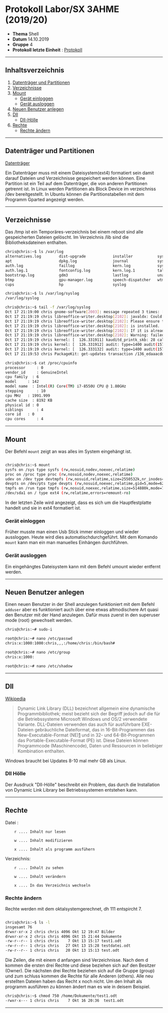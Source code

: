 # Protokoll Labor/SX 3AHME (2019/20)

* **Thema** Shell
* **Datum** 14.10.2019
* **Gruppe** 4
* **Protokoll letzte Einheit** : [Protokoll](https://github.com/HTLMechatronics/m17-3ahme-la1-sx/blob/sebchm17/sebchm17/protokolle/protokolle_2019-09-30sebchm17.md)

--------------------------------------------------------------------------------------------------------------------------------------

## Inhaltsverzeichnis
1.  [Datenträger und Partitionen](#datenträger-und-partitionen)
2.  [Verzeichnisse](#verzeichnisse)
3.  [Mount](#mount)
      * [Gerät einloggen](#gerät-einloggen)
      * [Gerät ausloggen](#gerät-ausloggen)
4.  [Neuen Benutzer anlegen](#neuen-benutzer-anlegen)
5.  [Dll](#dll)
      * [Dll-Hölle](#dll-hölle)
6.  [Rechte](#rechte)
      * [Rechte ändern](#rechte-ändern)

--------------------------------------------------------------------------------------------------------------------------------------

## Datenträger und Partitionen
[Datenträger][1]

Ein Datenträger muss mit einem Dateisystem(ext4) formatiert sein damit darauf Dateien und Verzeichnisse gespeichert werden können.
Eine Partition ist ein Teil auf dem Datenträger, die von anderen Partitionen getrennt ist.
In Linux werden Partitionen als Block Device im verzeichniss /dev bereitgestellt. In Ubuntu können die Partitionstabellen mit dem Programm Gparted angezeigt werden.

--------------------------------------------------------------------------------------------------------------------------------------

## Verzeichnisse

Das /tmp ist ein Temporäres-verzeichnis bei einem reboot sind alle gespeicherten Dateien gelöscht.
Im Verzeichnis /lib sind die Bibliotheksdateinen enthalten.
```bash
chris@chris:~$ ls /var/log
alternatives.log  	    dist-upgrade     	    installer           syslog.1
apt               	    dpkg.log         	    journal             syslog.2.gz
auth.log         	    faillog         	    kern.log            syslog.3.gz
auth.log.1        	    fontconfig.log   	    kern.log.1          tallylog
bootstrap.log     	    gdm3             	    lastlog             unattended-upgrades
btmp              	    gpu-manager.log  	    speech-dispatcher   wtmp
cups              	    hp               	    syslog

chris@chris:~$ ls /var/log/syslog
/var/log/syslog

chris@chris:~$ tail -f /var/log/syslog
Oct 17 21:19:00 chris gnome-software[2003]: message repeated 3 times: [ Failed to load snap icon: local snap has no icon]
Oct 17 21:19:19 chris libreoffice-writer.desktop[2102]: javaldx: Could not find a Java Runtime Environment!
Oct 17 21:19:19 chris libreoffice-writer.desktop[2102]: Please ensure that a JVM and the package libreoffice-java-common
Oct 17 21:19:19 chris libreoffice-writer.desktop[2102]: is installed.
Oct 17 21:19:19 chris libreoffice-writer.desktop[2102]: If it is already installed then try removing ~/.libreoffice/3/user/config/javasettings_Linux_*.xml
Oct 17 21:19:19 chris libreoffice-writer.desktop[2102]: Warning: failed to read path from javaldx
Oct 17 21:19:19 chris kernel: [  126.331911] kauditd_printk_skb: 28 callbacks suppressed
Oct 17 21:19:19 chris kernel: [  126.331912] audit: type=1400 audit(1571339959.616:39): apparmor="ALLOWED" operation="open" profile="libreoffice-soffice" name="/usr/share/drirc.d/00-mesa-defaults.conf" pid=2122 comm="soffice.bin" requested_mask="r" denied_mask="r" fsuid=1000 ouid=0
Oct 17 21:19:19 chris kernel: [  126.333132] audit: type=1400 audit(1571339959.620:40): apparmor="ALLOWED" operation="open" profile="libreoffice-soffice" name="/usr/share/drirc.d/00-mesa-defaults.conf" pid=2122 comm="soffice.bin" requested_mask="r" denied_mask="r" fsuid=1000 ouid=0
Oct 17 21:19:53 chris PackageKit: get-updates transaction /136_edaaacdd from uid 1000 finished with success after 785ms

chris@chris:~$ cat /proc/cpuinfo
processor	  : 0
vendor_id	  : GenuineIntel
cpu family  : 6
model	  : 142
model name  : Intel(R) Core(TM) i7-8550U CPU @ 1.80GHz
stepping	  : 10
cpu MHz	  : 1991.999
cache size  : 8192 KB
physical id : 0
siblings	  : 4
core id	  : 0
cpu cores	  : 4
```
--------------------------------------------------------------------------------------------------------------------------------------

## Mount 

Der Befehl ``mount`` zeigt an was alles im System eingehängt ist.

```bash

chris@chris:~$ mount
sysfs on /sys type sysfs (rw,nosuid,nodev,noexec,relatime)
proc on /proc type proc (rw,nosuid,nodev,noexec,relatime)
udev on /dev type devtmpfs (rw,nosuid,relatime,size=2550532k,nr_inodes=637633,mode=755)
devpts on /dev/pts type devpts (rw,nosuid,noexec,relatime,gid=5,mode=620,ptmxmode=000)
tmpfs on /run type tmpfs (rw,nosuid,noexec,relatime,size=514880k,mode=755)
/dev/sda1 on / type ext4 (rw,relatime,errors=remount-ro)

```

In der letzten Zeile wird angezeigt, dass es sich um die Hauptfestplatte handelt und sie in ext4 formatiert ist.

### Gerät einloggen

Früher musste man einen Usb Stick immer einloggen und wieder aussloggen. Heute wird dies automatischdurchgeführt.
Mit dem Komando ```mount``` kann man ein man manuelles Einhängen durchführen.

### Gerät ausloggen

Ein eingehängtes Dateisystem kann mit dem Befehl umount wieder entfernt werden.

--------------------------------------------------------------------------------------------------------------------------------------
## Neuen Benutzer anlegen

Einen neuen Benutzer in der Shell anzulegen funktioniert mit dem Befehl ``adduser``  aber es funktioniert auch über eine etwas altmodischere Art quasi den Benutzer mit der Hand anzulegen. Dafür muss zuerst in den superuser mode (root) gewechselt werden.

```bash
chris@chris:~# sudo-i

root@chris:~# nano /etc/passwd
chris:x:1000:1000:chris,,,:/home/chris:/bin/bash#

root@chris:~# nano /etc/group
chris:x:1000:

root@chris:~# nano /etc/shadow
```
--------------------------------------------------------------------------------------------------------------------------------------
## Dll
[Wikipedia](https://de.wikipedia.org/wiki/Dynamic_Link_Library)

>Dynamic Link Library (DLL) bezeichnet allgemein eine dynamische Programmbibliothek; meist bezieht sich der Begriff jedoch auf die für die Betriebssysteme Microsoft Windows und OS/2 verwendete Variante. DLL-Dateien verwenden das auch für ausführbare EXE-Dateien gebräuchliche Dateiformat, das in 16-Bit-Programmen das New-Executable-Format (NE)[1] und in 32- und 64-Bit-Programmen das Portable-Executable-Format (PE) ist. Diese Dateien können Programmcode (Maschinencode), Daten und Ressourcen in beliebiger Kombination enthalten.

Windows braucht bei Updates 8-10 mal mehr GB als Linux.

### Dll Hölle

Der Ausdruck "Dll-Hölle" beschreibt ein Problem, das durch die Installation von Dynamic Link Library bei Betriebssystemen entstehen kann.

--------------------------------------------------------------------------------------------------------------------------------------
## Rechte 

Datei :
        
        r .... Inhalt nur lesen
        
        w .... Inhalt modifizieren
        
        x .... Inhalt als programm ausfühern
 

Verzeichnis: 

        r .... Inhalt zu sehen
             
        w .... Inhalt verändern
             
        x .... In das Verzeichnis wechseln
     


### Rechte ändern

Rechte werden mit dem oktalsystemgerechnet, dh 111 entspircht 7.

```bash

chris@chris:~$ ls -l
insgesamt 76
drwxr-xr-x 2 chris chris 4096 Okt 12 19:47 Bilder
drwxr-xr-x 2 chris chris 4096 Okt 15 21:44 Dokumente
-rw-r--r-- 1 chris chris    7 Okt 13 15:17 test1.odt
-rw-r--r-- 1 chris chris   27 Okt 13 15:28 testdatei.odt
-rw-r--r-- 1 chris chris   20 Okt 13 15:13 test.odt
```

Die Zeilen, die mit einem d anfangen sind Verzeichnisse. Nach dem d kommen die ersten drei Rechte und diese beziehen sich auf den Besitzer (Owner). Die nächsten drei Rechte beziehen sich auf die Gruppe (group) und zum schluss kommen die Rechte für alle Anderen (others). Alle neu erstellten Dateien haben das Recht x noch nicht. Um den Inhalt als programm ausführen zu können ändert man es wie in deisem Beispiel.


```bash
chris@chris:~$ chmod 750 /home/Dokumente/test1.odt
-rwxr-x--- 1 chris chris    7 Okt 16 20:36  test1.odt
````
--------------------------------------------------------------------------------------------------------------------------------------

[Protokoll]:https://github.com/HTLMechatronics/m17-3ahme-la1-sx/blob/sebchm17/sebchm17/protokolle/protokolle_2019-09-30sebchm17.md

[1]:https://www.google.com/url?sa=i&rct=j&q=&esrc=s&source=images&cd=&ved=2ahUKEwiDguKV-6PlAhXECuwKHVEUALYQjRx6BAgBEAQ&url=https%3A%2F%2Faskubuntu.com%2Fquestions%2F738750%2Fcant-install-windows-10-alongside-ubuntu-mbr-error&psig=AOvVaw2vhHPiv5KrXulP44vjbXqN&ust=1571424375747436

